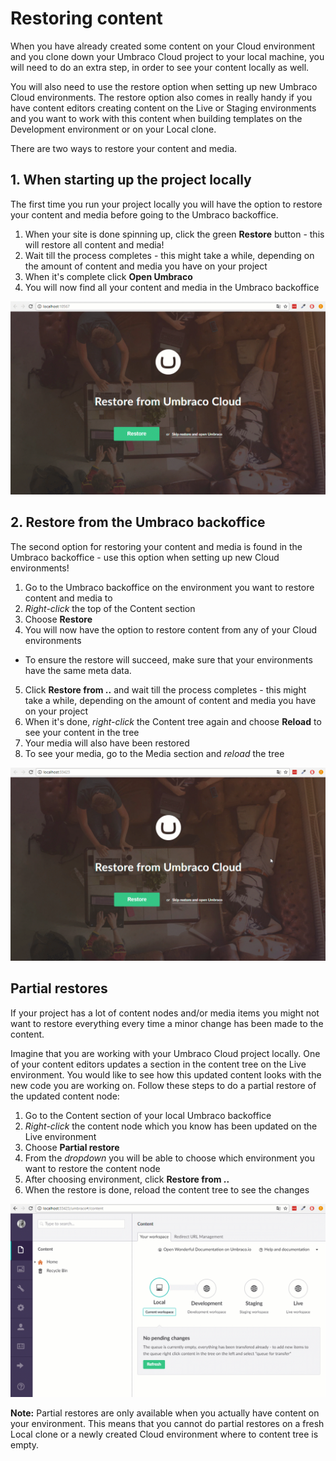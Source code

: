 # Restoring content

When you have already created some content on your Cloud environment and you clone down your Umbraco Cloud project to your local machine, you will need to do an extra step, in order to see your content locally as well.

You will also need to use the restore option when setting up new Umbraco Cloud environments. The restore option also comes in really handy if you have content editors creating content on the Live or Staging environments and you want to work with this content when building templates on the Development environment or on your Local clone.

There are two ways to restore your content and media.

## 1. When starting up the project locally

The first time you run your project locally you will have the option to restore your content and media before going to the Umbraco backoffice.

1. When your site is done spinning up, click the green **Restore** button - this will restore all content and media!
2. Wait till the process completes - this might take a while, depending on the amount of content and media you have on your project
3. When it's complete click **Open Umbraco**
4. You will now find all your content and media in the Umbraco backoffice

![Restore from start-up](images/restore-initial-startup.gif)

## 2. Restore from the Umbraco backoffice

The second option for restoring your content and media is found in the Umbraco backoffice - use this option when setting up new Cloud environments!

1. Go to the Umbraco backoffice on the environment you want to restore content and media to
2. *Right-click* the top of the Content section
3. Choose **Restore**
4. You will now have the option to restore content from any of your Cloud environments
  * To ensure the restore will succeed, make sure that your environments have the same meta data.
5. Click **Restore from ..** and wait till the process completes - this might take a while, depending on the amount of content and media you have on your project
6. When it's done, *right-click* the Content tree again and choose **Reload** to see your content in the tree
7. Your media will also have been restored
8. To see your media, go to the Media section and *reload* the tree

![Restore from backoffice](images/restore-backoffice.gif)

## Partial restores

If your project has a lot of content nodes and/or media items you might not want to restore everything every time a minor change has been made to the content.

Imagine that you are working with your Umbraco Cloud project locally. One of your content editors updates a section in the content tree on the Live environment. You would like to see how this updated content looks with the new code you are working on. Follow these steps to do a partial restore of the updated content node:

1. Go to the Content section of your local Umbraco backoffice
2. *Right-click* the content node which you know has been updated on the Live environment
3. Choose **Partial restore**
4. From the *dropdown* you will be able to choose which environment you want to restore the content node
5. After choosing environment, click **Restore from ..**
6. When the restore is done, reload the content tree to see the changes

![Partial restore](images/partial-restore.gif)

**Note:** Partial restores are only available when you actually have content on your environment. This means that you cannot do partial restores on a fresh Local clone or a newly created Cloud environment where to content tree is empty.
